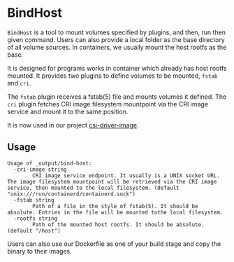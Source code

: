 # BindHost

`BindHost` is a tool to mount volumes specified by plugins, and then, run then given command. 
Users can also provide a local folder as the base directory of all volume sources. 
In containers, we usually mount the host rootfs as the base.

It is designed for programs works in container which already has host rootfs mounted.
It provides two plugins to define volumes to be mounted, `fstab` and `cri`.

The `fstab` plugin receives a fstab(5) file and mounts volumes it defined.
The `cri` plugin fetches CRI image filesystem mountpoint via the CRI image service and mount it to the same position.

It is now used in our project [csi-driver-image](https://github.com/warm-metal/csi-driver-image).

## Usage

```shell script
Usage of _output/bind-host:
  -cri-image string
    	CRI image service endpoint. It usually is a UNIX socket URL. The image filesystem mountpoint will be retrieved via the CRI image service, then mounted to the local filesystem. (default "unix:///run/containerd/containerd.sock")
  -fstab string
    	Path of a file in the style of fstab(5). It should be absolute. Entries in the file will be mounted tothe local filesystem.
  -rootfs string
    	Path of the mounted host rootfs. It should be absolute. (default "/host")
```

Users can also use our Dockerfile as one of your build stage and copy the binary to their images.
